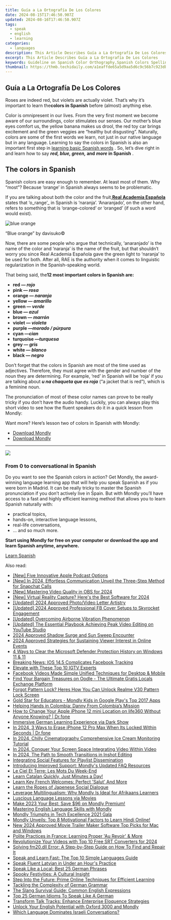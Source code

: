 ```yaml
---
title: Guía a La Ortografía De Los Colores
date: 2024-08-15T17:46:50.907Z
updated: 2024-08-16T17:46:50.907Z
tags:
  - speak
  - english
  - learning
categories:
  - languages
description: This Article Describes Guía a La Ortografía De Los Colores
excerpt: This Article Describes Guía a La Ortografía De Los Colores
keywords: Guideline on Spanish Color Orthography,Spanish Colors Spelling Guide,Ortografía De Colores en Español,Reglas Ortográficas Del Color,Glosario De Colores en Español,Aportes Al Idioma Español,Técnicas De Escribir en Español
thumbnail: https://thmb.techidaily.com/a1eaffde65a5d9aa5d6c9c56b7c923db02320385e1901d74ac0ecd4410ed56d0.jpg
---
```


## Guía a La Ortografía De Los Colores

 Roses are indeed red, but violets are actually violet. That’s why it’s important to learn the**colors in Spanish** before (almost) anything else.

 Color is omnipresent in our lives. From the very first moment we become aware of our surroundings, color stimulates our senses. Our mother’s blue eyes comfort us, the yellow banana makes us drool, the red toy car brings excitement and the green veggies are “healthy but disgusting”. Naturally, colors are some of the first words we learn, not just in our native language but in any language. Learning to say the colors in Spanish is also an important first step in [learning basic Spanish words](https://shop.mondly.com/affiliate.php?ACCOUNT=ATISTUDI&AFFILIATE=108875&PATH=https://www.mondly.com?AFFILIATE=108875) . So, let’s dive right in and learn how to say **_red, blue, green,_ and** **_more_ in Spanish** .

## The colors in Spanish

 Spanish colors are easy enough to remember. At least most of them. Why “most”? Because ‘orange’ in Spanish always seems to be problematic.

 If you are talking about both the color and the fruit,[**Real Academia Española**](https://www.rae.es/) states that ‘o_range’_ in Spanish is ‘naranja’. ‘Anaranjado’, on the other hand, refers to something that is ‘orange-colored’ or ‘oranged’ (if such a word would exist).

![blue orange](https://edge.mondly.com/blog/wp-content/uploads/2021/04/blue-orange-960x640.jpg "Learn The Colors In Spanish – Quick Pronunciation Guide 2")

 “Blue orange” by davisuko©

 Now, there are some people who argue that technically, ‘anaranjado’ is the name of the color and ‘naranja’ is the name of the fruit, but that shouldn’t worry you since Real Academia Española gave the green light to ‘naranja’ to be used for both. After all, RAE is the authority when it comes to linguistic regularization in the Spanish-speaking world.

 That being said, the**12 most important colors in Spanish are:**

* **red — _rojo_**
* **pink — _rosa_**
* **orange — _naranja_**
* **yellow — _amarillo_**
* **green — _verde_**
* **blue — _azul_**
* **brown — _marrón_**
* **violet — _violeta_**
* **purple —_morado / púrpura_**
* **cyan —_cian_**
* **turquoise —_turquesa_**
* **grey — _gris_**
* **white — _blanco_**
* **black — _negro_**

 Don’t forget that the colors in Spanish are most of the time used as adjectives. Therefore, they must agree with the gender and number of the noun they are determining. For example, ‘red’ in Spanish will be ‘roja’ if you are talking about **_u_ _na chaqueta que es roja_**  (“a jacket that is red”), which is a feminine noun.

 The pronunciation of most of these color names can prove to be really tricky if you don’t have the audio handy. Luckily, you can always play this short video to see how the fluent speakers do it in a quick lesson from Mondly:

Want more? Here’s lesson two of colors in Spanish with Mondly:

* [Download Mondly](https://www.facebook.com/sharer/sharer.php?u=https%3A%2F%2Fwww.mondly.com%2Fblog%2Fcolors-in-spanish%2F&t=Learn+the+Colors+in+Spanish+%E2%80%93+Quick+Pronunciation+Guide "Share on Facebook")
* [Download Mondly](https://shop.mondly.com/affiliate.php?ACCOUNT=ATISTUDI&AFFILIATE=108875&PATH=https://www.mondly.com?AFFILIATE=108875)

---

<!-- affiliate ads begin -->
<a href="https://estore.winxdvd.com/order/checkout.php?PRODS=4612444&QTY=1&AFFILIATE=108875&CART=1"><img src="https://www.winxdvd.com/affiliate/new-banner/pt-728x90.jpg" border="0"></a>
<!-- affiliate ads end -->
### From 0 to conversational in Spanish

 Do you want to see the Spanish colors in action? Get Mondly, the award-winning language learning app that will help you speak Spanish as if you were born in Madrid. It can be really tricky to master the Spanish pronunciation if you don’t actively live in Spain. But with Mondly you’ll have access to a fast and highly efficient learning method that allows you to learn Spanish naturally with:

* practical topics,
* hands-on, interactive language lessons,
* real-life conversations,
* … and so much more.

 **Start using Mondly for free on your computer or download the app and learn Spanish anytime, anywhere.**

[Learn Spanish](https://adjt.mondly.com/5ixfg4k?campaign=blog-post-id-5782&fallback=https%3A%2F%2Fapp.mondly.com%3Futm%5Fmedium%3Dblog%5Fblog-post-id-5782%26utm%5Fsource%3Dblog-post-id-5782&redirect%5Fmacos=https%3A%2F%2Fapp.mondly.com%3Futm%5Fmedium%3Dblog%5Fblog-post-id-5782%26utm%5Fsource%3Dblog-post-id-5782&redirect%5Fandroid=https%3A%2F%2Fplay.google.com%2Fstore%2Fapps%2Fdetails%3Fid%3Dcom.atistudios.mondly.languages%3Futm%5Fmedium%3Dblog%5Fblog-post-id-5782%26utm%5Fsource%3Dblog-post-id-5782&redirect%5Fios=https%3A%2F%2Fapps.apple.com%2Fapp%2Fapple-store%2Fid987873536%3Fpt%3D78954800%26ct%3Dblog-post-id-5782%26mt%3D8 "Learn Spanish")

<ins class="adsbygoogle"
     style="display:block"
     data-ad-format="autorelaxed"
     data-ad-client="ca-pub-7571918770474297"
     data-ad-slot="1223367746"></ins>



<ins class="adsbygoogle"
     style="display:block"
     data-ad-client="ca-pub-7571918770474297"
     data-ad-slot="8358498916"
     data-ad-format="auto"
     data-full-width-responsive="true"></ins>

<span class="atpl-alsoreadstyle">Also read:</span>
<div><ul>
<li><a href="https://some-knowledge.techidaily.com/new-five-innovative-apple-podcast-options/"><u>[New] Five Innovative Apple Podcast Options</u></a></li>
<li><a href="https://snapchat-videos.techidaily.com/new-in-2024-effortless-communication-unveil-the-three-step-method-for-snapchat-calls/"><u>[New] In 2024, Effortless Communication  Unveil the Three-Step Method for Snapchat Calls</u></a></li>
<li><a href="https://visual-screen-recording.techidaily.com/new-mastering-video-quality-in-obs-for-2024/"><u>[New] Mastering Video Quality in OBS for 2024</u></a></li>
<li><a href="https://visual-screen-recording.techidaily.com/new-virtual-reality-capture-heres-the-best-software-for-2024/"><u>[New] Virtual Reality Capture? Here's the Best Software for 2024</u></a></li>
<li><a href="https://vp-tips.techidaily.com/updated-2024-approved-photovideo-letter-artistry/"><u>[Updated] 2024 Approved  Photo/Video Letter Artistry</u></a></li>
<li><a href="https://facebook-video-content.techidaily.com/updated-2024-approved-professional-fb-cover-setups-to-skyrocket-engagement/"><u>[Updated] 2024 Approved  Professional FB Cover Setups to Skyrocket Engagement</u></a></li>
<li><a href="https://extra-approaches.techidaily.com/updated-overcoming-airborne-vibration-phenomenon/"><u>[Updated] Overcoming Airborne Vibration Phenomenon</u></a></li>
<li><a href="https://facebook-record-videos.techidaily.com/updated-the-essential-playbook-achieving-peak-video-editing-on-youtube-studio/"><u>[Updated] The Essential Playbook  Achieving Peak Video Editing on YouTube Studio</u></a></li>
<li><a href="https://extra-guidance.techidaily.com/2024-approved-shadow-surge-and-sun-sweep-encounter/"><u>2024 Approved  Shadow Surge and Sun Sweep Encounter</u></a></li>
<li><a href="https://some-approaches.techidaily.com/2024-approved-strategies-for-sustaining-viewer-interest-in-online-events/"><u>2024 Approved  Strategies for Sustaining Viewer Interest in Online Events</u></a></li>
<li><a href="https://win11-tips.techidaily.com/4-ways-to-clear-the-microsoft-defender-protection-history-on-windows-11-and-11/"><u>4 Ways to Clear the Microsoft Defender Protection History on Windows 11 & 11</u></a></li>
<li><a href="https://facebook.techidaily.com/breaking-news-ios-145-complicates-facebook-tracking/"><u>Breaking News: IOS 14.5 Complicates Facebook Tracking</u></a></li>
<li><a href="https://instagram-video-recordings.techidaily.com/elevate-with-these-top-10-igtv-experts/"><u>Elevate with These Top 10 IGTV Experts</u></a></li>
<li><a href="https://facebook-clips.techidaily.com/facebook-videos-made-simple-unified-techniques-for-desktop-and-mobile/"><u>Facebook Videos Made Simple  Unified Techniques for Desktop & Mobile</u></a></li>
<li><a href="https://buynow-tips.techidaily.com/find-your-bargain-treasures-on-oodle-the-ultimate-gratis-locals-exchange-platform/"><u>Find Your Bargain Treasures on Oodle - The Ultimate Gratis Locals Exchange Platform</u></a></li>
<li><a href="https://easy-unlock-android.techidaily.com/forgot-pattern-lock-heres-how-you-can-unlock-realme-v30-pattern-lock-screen-by-drfone-android/"><u>Forgot Pattern Lock? Heres How You Can Unlock Realme V30 Pattern Lock Screen</u></a></li>
<li><a href="https://mondly-stories.techidaily.com/gold-star-for-educators-mondly-kids-in-google-plays-top-2017-apps/"><u>Gold Star for Educators - Mondly Kids in Google Play's Top 2017 Apps</u></a></li>
<li><a href="https://mondly-stories.techidaily.com/helping-hands-in-colombia-danny-from-colombias-mission/"><u>Helping Hands in Colombia: Danny From Colombia’s Mission</u></a></li>
<li><a href="https://location-social.techidaily.com/how-to-change-your-apple-iphone-12-mini-location-on-life360-without-anyone-knowing-drfone-by-drfone-virtual-ios/"><u>How to Change Your Apple iPhone 12 mini Location on life360 Without Anyone Knowing? | Dr.fone</u></a></li>
<li><a href="https://mondly-stories.techidaily.com/immersive-german-learning-experience-via-dark-show/"><u>Immersive German Learning Experience via Dark Show</u></a></li>
<li><a href="https://iphone-unlock.techidaily.com/in-2024-3-ways-to-erase-iphone-12-pro-max-when-its-locked-within-seconds-drfone-by-drfone-ios/"><u>In 2024, 3 Ways to Erase iPhone 12 Pro Max When Its Locked Within Seconds | Dr.fone</u></a></li>
<li><a href="https://visual-screen-recording.techidaily.com/in-2024-chilly-cinematography-comprehensive-ice-cream-monitoring-tutorial/"><u>In 2024, Chilly Cinematography  Comprehensive Ice Cream Monitoring Tutorial</u></a></li>
<li><a href="https://extra-hints.techidaily.com/in-2024-conquer-your-screen-space-integrating-video-within-video/"><u>In 2024, Conquer Your Screen Space  Integrating Video Within Video</u></a></li>
<li><a href="https://some-tips.techidaily.com/in-2024-the-path-to-smooth-transitions-in-inshot-editing/"><u>In 2024, The Path to Smooth Transitions in Inshot Editing</u></a></li>
<li><a href="https://youtube-videos.techidaily.com/integrating-social-features-for-playlist-dissemination/"><u>Integrating Social Features for Playlist Dissemination</u></a></li>
<li><a href="https://mondly-stories.techidaily.com/introducing-improved-support-mondlys-updated-faq-resources/"><u>Introducing Improved Support: Mondly's Updated FAQ Resources</u></a></li>
<li><a href="https://mondly-stories.techidaily.com/le-ciel-et-terre-les-mots-du-week-end/"><u>Le Ciel Et Terre: Les Mots Du Week-End</u></a></li>
<li><a href="https://mondly-stories.techidaily.com/learn-catalan-quickly-just-minutes-a-day/"><u>Learn Catalan Quickly, Just Minutes a Day!</u></a></li>
<li><a href="https://mondly-stories.techidaily.com/learn-key-french-welcomes-perfect-salut-and-more/"><u>Learn Key French Welcomes: Perfect 'Salut' And More</u></a></li>
<li><a href="https://mondly-stories.techidaily.com/learn-the-ropes-of-japenese-social-dialogue/"><u>Learn the Ropes of Japenese Social Dialogue</u></a></li>
<li><a href="https://mondly-stories.techidaily.com/leverage-multilingualism-why-mondly-is-ideal-for-afrikaans-learners/"><u>Leverage Multilingualism: Why Mondly Is Ideal for Afrikaans Learners</u></a></li>
<li><a href="https://mondly-stories.techidaily.com/luscious-language-lessons-via-movies/"><u>Luscious Language Lessons via Movies</u></a></li>
<li><a href="https://mondly-stories.techidaily.com/make-2023-your-best-save-96-on-mondly-premium/"><u>Make 2023 Your Best: Save $96 on Mondly Premium!</u></a></li>
<li><a href="https://mondly-stories.techidaily.com/mastering-english-language-skills-with-mondly/"><u>Mastering English Language Skills with Mondly</u></a></li>
<li><a href="https://mondly-stories.techidaily.com/mondly-triumphs-in-tech-excellence-2021-gala/"><u>Mondly Triumphs in Tech Excellence 2021 Gala</u></a></li>
<li><a href="https://mondly-stories.techidaily.com/mondly-unveils-top-8-motivational-factors-to-learn-hindi-online/"><u>Mondly Unveils: Top 8 Motivational Factors to Learn Hindi Online!</u></a></li>
<li><a href="https://ai-video-tools.techidaily.com/new-2024-approved-movie-trailer-maker-software-top-picks-for-mac-and-windows/"><u>New 2024 Approved Movie Trailer Maker Software Top Picks for Mac and Windows</u></a></li>
<li><a href="https://mondly-stories.techidaily.com/polite-practices-in-france-learning-proper-au-revoir-and-more/"><u>Polite Practices in France: Learning Proper 'Au Revoir' & More</u></a></li>
<li><a href="https://extra-approaches.techidaily.com/revolutionize-your-videos-with-top-10-free-srt-converters-for-2024/"><u>Revolutionize Your Videos with Top 10 Free SRT Converters for 2024</u></a></li>
<li><a href="https://tech-recovery.techidaily.com/solving-fm20dll-error-a-step-by-step-guide-on-how-to-find-and-repair-it/"><u>Solving fm20.dll Error: A Step-by-Step Guide on How To Find and Repair It</u></a></li>
<li><a href="https://mondly-stories.techidaily.com/speak-and-learn-fast-the-top-10-simple-languages-guide/"><u>Speak and Learn Fast: The Top 10 Simple Languages Guide</u></a></li>
<li><a href="https://mondly-stories.techidaily.com/speak-fluent-latvian-in-under-an-hours-practice/"><u>Speak Fluent Latvian in Under an Hour's Practice</u></a></li>
<li><a href="https://mondly-stories.techidaily.com/speak-like-a-local-best-25-german-phrases/"><u>Speak Like a Local: Best 25 German Phrases</u></a></li>
<li><a href="https://mondly-stories.techidaily.com/spooky-festivities-a-cultural-insight/"><u>Spooky Festivities: A Cultural Insight</u></a></li>
<li><a href="https://mondly-stories.techidaily.com/step-into-the-future-prime-online-techniques-for-efficient-learning/"><u>Step Into the Future: Prime Online Techniques for Efficient Learning</u></a></li>
<li><a href="https://mondly-stories.techidaily.com/tackling-the-complexity-of-german-grammar/"><u>Tackling the Complexity of German Grammar</u></a></li>
<li><a href="https://mondly-stories.techidaily.com/the-slang-survival-guide-common-english-expressions/"><u>The Slang Survival Guide: Common English Expressions</u></a></li>
<li><a href="https://mondly-stories.techidaily.com/top-25-german-idioms-to-speak-like-a-german/"><u>Top 25 German Idioms To Speak Like A German</u></a></li>
<li><a href="https://mondly-stories.techidaily.com/transform-talk-tracks-enhance-enterprise-eloquence-strategies/"><u>Transform Talk Tracks: Enhance Enterprise Eloquence Strategies</u></a></li>
<li><a href="https://mondly-stories.techidaily.com/unlock-your-english-potential-with-oxford-3000-and-mondly/"><u>Unlock Your English Potential with Oxford 3000 and Mondly</u></a></li>
<li><a href="https://mondly-stories.techidaily.com/which-language-dominates-israeli-conversations/"><u>Which Language Dominates Israeli Conversations?</u></a></li>
</ul></div>
